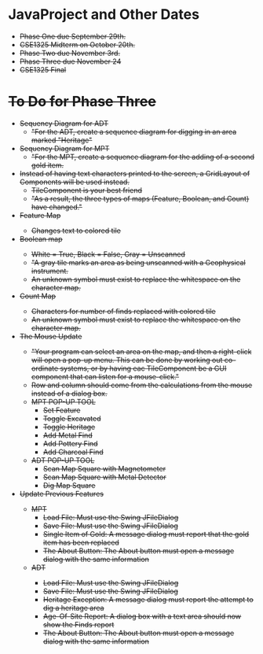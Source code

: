 <h1>JavaProject and Other Dates</h1>

<ul>
<li><strike>Phase One due September 29th.</li>
<li><strike>CSE1325 Midterm on October 20th.</li>
<li><strike>Phase Two due November 3rd.</li>
<li>Phase Three due November 24</li>
<li>CSE1325 Final</li>
</ul>


<h1>To Do for Phase Three</h1>
<ul>
<li>Sequency Diagram for ADT
  <ul><li>"For the ADT, create a sequence diagram for digging in an area marked "Heritage"</ul>
<li>Sequency Diagram for MPT
  <ul><li>"For the MPT, create a sequence diagram for the adding of a second gold item.</ul>
<li><strike>Instead of having text characters printed to the screen, a GridLayout of Components will be used instead.
  <ul>
  <li>TileComponent is your best friend
  <li>"As a result, the three types of maps (Feature, Boolean, and Count) have changed."</strike></ul>
<li><strike>Feature Map
  <ul><li>Changes text to colored tile</ul>
<li><strike>Boolean map
  <ul><li>White = True, Black = False, Gray = Unscanned
  <li>"A gray tile marks an area as being unscanned with a Geophysical instrument.
  <li>An unknown symbol must exist to replace the whitespace on the character map.</strike></ul>
<li><strike>Count Map
  <ul><li>Characters for number of finds replaced with colored tile
  <li>An unknown symbol must exist to replace the whitespace on the character map.</strike></ul>
<li>The Mouse Update
  <ul><li><strike>"Your program can select an area on the map, and then a right-click will open a pop-up menu. This can be done by working out co-ordinate systems, or by having eac TileComponent be a GUI component that can listen for a mouse-click."</strike>
  <li>Row and column should come from the calculations from the mouse instead of a dialog box.
  <li> MPT POP-UP TOOL
    <ul><li>Set Feature
    <li>Toggle Excavated
    <li>Toggle Heritage
    <li>Add Metal Find
    <li>Add Pottery Find
    <li>Add Charcoal Find
    </ul>
  <li> ADT POP-UP TOOL
    <ul><li>Scan Map Square with Magnetometer
    <li>Scan Map Square with Metal Detector
    <li>Dig Map Square</ul>
  </ul>
<li><strike>Update Previous Features
  <ul><li>MPT
    <ul><li>Load File: Must use the Swing JFileDialog
    <li>Save File: Must use the Swing JFileDialog
    <li>Single Item of Gold: A message dialog must report that the gold item has been replaced
    <li>The About Button: The About button must open a message dialog with the same information
    </ul>
  <li>ADT
    <ul><li>Load File: Must use the Swing JFileDialog
    <li>Save File: Must use the Swing JFileDialog
    <li>Heritage Exception: A message dialog must report the attempt to dig a heritage area
    <li>Age-Of-Site Report: A dialog box with a text area should now show the Finds report
    <li>The About Button: The About button must open a message dialog with the same information
    </ul></strike>
  </ul>

